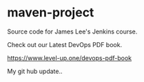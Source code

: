 # maven-project
Source code for James Lee's Jenkins course.

Check out our Latest DevOps PDF book.

https://www.level-up.one/devops-pdf-book

My git hub update..
